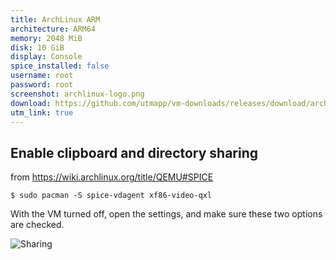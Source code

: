 ```yaml
---
title: ArchLinux ARM
architecture: ARM64
memory: 2048 MiB
disk: 10 GiB
display: Console
spice_installed: false
username: root
password: root
screenshot: archlinux-logo.png
download: https://github.com/utmapp/vm-downloads/releases/download/archlinux-arm64/archlinux-arm64-utm.zip
utm_link: true
---
```



## Enable clipboard and directory sharing

from https://wiki.archlinux.org/title/QEMU#SPICE 

```
$ sudo pacman -S spice-vdagent xf86-video-qxl
```

With the VM turned off, open the settings, and make sure these two options are checked.

![Sharing](/images/guides//ubuntu_screen_sharing.png)




